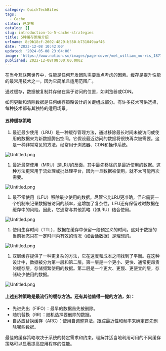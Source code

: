 ```yaml
---
category: QuickTechBites
tags:
  - Cache
status: 已发布
catalog: []
slug: introduction-to-5-cache-strategies
title: 5种缓存策略介绍
urlname: 8c9b18cf-2602-4829-b550-b731049aaf46
date: '2023-12-08 10:42:00'
updated: '2024-05-08 23:04:00'
image: 'https://www.notion.so/images/page-cover/met_william_morris_1877_willow.jpg'
published: 2022-12-08T08:00:00.000Z
---
```


在当今互联网世界中，性能是任何开发团队需要重点考虑的因素。缓存是提升性能的最常用技术之一，因为它简单且适用范围广。


通过缓存，数据被复制并存储在易于访问的位置，如浏览器或CDN。


如何更新和清除数据是任何缓存策略设计的关键组成部分。有许多技术可供选择，每种技术都有其独特的适用场景。


#### 五种缓存策略

1. 最近最少使用（LRU）是一种缓存管理方法，通过移除最长时间未被访问或使用的数据来为新数据腾出空间。它假设最近访问的数据将很快再次被需要。这是一种非常常见的方法，经常用于浏览器、CDN和操作系统。

![Untitled.png](https://prod-files-secure.s3.us-west-2.amazonaws.com/5d24fe63-e567-4804-86f9-9fdc62e13082/74494354-3dc7-4fc2-be3e-7e15913b3f24/Untitled.png?X-Amz-Algorithm=AWS4-HMAC-SHA256&X-Amz-Content-Sha256=UNSIGNED-PAYLOAD&X-Amz-Credential=ASIAZI2LB466YCLLZTVT%2F20250407%2Fus-west-2%2Fs3%2Faws4_request&X-Amz-Date=20250407T053954Z&X-Amz-Expires=3600&X-Amz-Security-Token=IQoJb3JpZ2luX2VjEN3%2F%2F%2F%2F%2F%2F%2F%2F%2F%2FwEaCXVzLXdlc3QtMiJHMEUCIQCvW7RDehKNr9LHN9lsHRZoggecEKAF3Aa7PLlUuySCTgIgYUr8BameaizIlGezD9zk9rhda4lO0s0A%2F6IIPcHqfDgq%2FwMIVhAAGgw2Mzc0MjMxODM4MDUiDJGWozsMLgExFjBZVyrcA6Fmij9yjfYlIBrryW5ijyBK8ws1r72NTLdhLv7xsMYc4ORkxk4Z3kta4RqG4XSSil8V0h2F2WHApuqQZ%2FKLb%2FxQnJT96CrroQL%2BRjJ%2FyQEXeDtA0H8%2BudrCRoyon42E5AROI1P7aF8Y5azEhUxWwEDvq5%2Bam%2F4UEhUExRjhln21vLQlxdlhgEjZ9%2FOpVU1eJMequ6xSeV56KWbCzoNgc7KNUxpEDffY03pxxY4LLbf%2FHGGnRTYd46J5tQUEr51wmFYX04UEo2fSpx7Q1IN03jqxgiHrQzO01CqYEHOpWP08RrQL8%2BVzh%2BB6YEvdwauvXw9UNuJbjHalOImPTtAN%2FFH2u7dyAyqLctqddbzFZRskXrWjSZuqHv%2BUDhQZajWY7adGNH%2FGSciynlX0Yjr%2Fubeddl3wq9rSLp8BxDHM7eLGzNn5j%2Bg%2BxD2hzFbxTmENDoRtvGLCfbWmAxEBs%2FI34TJs%2F1J6mbsOpaNN6Y4651ZD0C5E%2BFkMGnd3KISbGP1YWMyudRuTru2h9EzVEKe3rMQSOeS%2FZi7MOipW1SnWGR1g1rXYsUX0Xzeg7RvjhQQdnNpcWIRKp3rPnERR1yRSgygv7fgE7XY0zf3JeT74MqEhwxrX%2F8o%2FA1XsXMt5MLK4zb8GOqUBlqbAnOBcjqh3RpHqiZ0y3ovOgW1wfNF15gooSH2oleE%2B3o6RyMOpaCnm3S10KUBGWhEOqJk5Tb2YUJUdW8PFqAd5OuHjbIIPV55iKo7atxv3pxhNsGxP7IQ7wYftHnSCfcOYbhfsX3H%2FjDSAby7dCqjjQosX7D4FA7Kp8rJwx8eou%2FRy9hQzdvdlu0WwARlH7GVpp8LoCXG8dRYCWco0G8VSNdGT&X-Amz-Signature=90bae12e92221b54d6fa436e55c51b6fc34b90f48f3a0e15b9f879c8a3853bd5&X-Amz-SignedHeaders=host&x-id=GetObject)

1. 最近最常使用（MRU）是LRU的反面，其中最先移除的是最近使用的数据。这种方法更常用于流处理或批处理平台，因为一旦数据被使用，就不太可能再次需要。

![Untitled.png](https://prod-files-secure.s3.us-west-2.amazonaws.com/5d24fe63-e567-4804-86f9-9fdc62e13082/9394e615-e149-4cd8-9a1b-e3c39cda8184/Untitled.png?X-Amz-Algorithm=AWS4-HMAC-SHA256&X-Amz-Content-Sha256=UNSIGNED-PAYLOAD&X-Amz-Credential=ASIAZI2LB466YCLLZTVT%2F20250407%2Fus-west-2%2Fs3%2Faws4_request&X-Amz-Date=20250407T053954Z&X-Amz-Expires=3600&X-Amz-Security-Token=IQoJb3JpZ2luX2VjEN3%2F%2F%2F%2F%2F%2F%2F%2F%2F%2FwEaCXVzLXdlc3QtMiJHMEUCIQCvW7RDehKNr9LHN9lsHRZoggecEKAF3Aa7PLlUuySCTgIgYUr8BameaizIlGezD9zk9rhda4lO0s0A%2F6IIPcHqfDgq%2FwMIVhAAGgw2Mzc0MjMxODM4MDUiDJGWozsMLgExFjBZVyrcA6Fmij9yjfYlIBrryW5ijyBK8ws1r72NTLdhLv7xsMYc4ORkxk4Z3kta4RqG4XSSil8V0h2F2WHApuqQZ%2FKLb%2FxQnJT96CrroQL%2BRjJ%2FyQEXeDtA0H8%2BudrCRoyon42E5AROI1P7aF8Y5azEhUxWwEDvq5%2Bam%2F4UEhUExRjhln21vLQlxdlhgEjZ9%2FOpVU1eJMequ6xSeV56KWbCzoNgc7KNUxpEDffY03pxxY4LLbf%2FHGGnRTYd46J5tQUEr51wmFYX04UEo2fSpx7Q1IN03jqxgiHrQzO01CqYEHOpWP08RrQL8%2BVzh%2BB6YEvdwauvXw9UNuJbjHalOImPTtAN%2FFH2u7dyAyqLctqddbzFZRskXrWjSZuqHv%2BUDhQZajWY7adGNH%2FGSciynlX0Yjr%2Fubeddl3wq9rSLp8BxDHM7eLGzNn5j%2Bg%2BxD2hzFbxTmENDoRtvGLCfbWmAxEBs%2FI34TJs%2F1J6mbsOpaNN6Y4651ZD0C5E%2BFkMGnd3KISbGP1YWMyudRuTru2h9EzVEKe3rMQSOeS%2FZi7MOipW1SnWGR1g1rXYsUX0Xzeg7RvjhQQdnNpcWIRKp3rPnERR1yRSgygv7fgE7XY0zf3JeT74MqEhwxrX%2F8o%2FA1XsXMt5MLK4zb8GOqUBlqbAnOBcjqh3RpHqiZ0y3ovOgW1wfNF15gooSH2oleE%2B3o6RyMOpaCnm3S10KUBGWhEOqJk5Tb2YUJUdW8PFqAd5OuHjbIIPV55iKo7atxv3pxhNsGxP7IQ7wYftHnSCfcOYbhfsX3H%2FjDSAby7dCqjjQosX7D4FA7Kp8rJwx8eou%2FRy9hQzdvdlu0WwARlH7GVpp8LoCXG8dRYCWco0G8VSNdGT&X-Amz-Signature=4baada2e2b0ad92beaac8c125ff5de067f0815056edd532b6dd9cabf031f2722&X-Amz-SignedHeaders=host&x-id=GetObject)

1. 最不常使用（LFU）移除最少使用的数据。尽管它比LRU更准确，但它需要一个机制来记录数据被访问的频率，这增加了复杂性。LFU还有保留过时数据在缓存中的风险。因此，它通常与其他策略（如LRU）结合使用。

![Untitled.png](https://prod-files-secure.s3.us-west-2.amazonaws.com/5d24fe63-e567-4804-86f9-9fdc62e13082/ff489bb8-941e-4617-b208-e17020ed7ada/Untitled.png?X-Amz-Algorithm=AWS4-HMAC-SHA256&X-Amz-Content-Sha256=UNSIGNED-PAYLOAD&X-Amz-Credential=ASIAZI2LB466YCLLZTVT%2F20250407%2Fus-west-2%2Fs3%2Faws4_request&X-Amz-Date=20250407T053954Z&X-Amz-Expires=3600&X-Amz-Security-Token=IQoJb3JpZ2luX2VjEN3%2F%2F%2F%2F%2F%2F%2F%2F%2F%2FwEaCXVzLXdlc3QtMiJHMEUCIQCvW7RDehKNr9LHN9lsHRZoggecEKAF3Aa7PLlUuySCTgIgYUr8BameaizIlGezD9zk9rhda4lO0s0A%2F6IIPcHqfDgq%2FwMIVhAAGgw2Mzc0MjMxODM4MDUiDJGWozsMLgExFjBZVyrcA6Fmij9yjfYlIBrryW5ijyBK8ws1r72NTLdhLv7xsMYc4ORkxk4Z3kta4RqG4XSSil8V0h2F2WHApuqQZ%2FKLb%2FxQnJT96CrroQL%2BRjJ%2FyQEXeDtA0H8%2BudrCRoyon42E5AROI1P7aF8Y5azEhUxWwEDvq5%2Bam%2F4UEhUExRjhln21vLQlxdlhgEjZ9%2FOpVU1eJMequ6xSeV56KWbCzoNgc7KNUxpEDffY03pxxY4LLbf%2FHGGnRTYd46J5tQUEr51wmFYX04UEo2fSpx7Q1IN03jqxgiHrQzO01CqYEHOpWP08RrQL8%2BVzh%2BB6YEvdwauvXw9UNuJbjHalOImPTtAN%2FFH2u7dyAyqLctqddbzFZRskXrWjSZuqHv%2BUDhQZajWY7adGNH%2FGSciynlX0Yjr%2Fubeddl3wq9rSLp8BxDHM7eLGzNn5j%2Bg%2BxD2hzFbxTmENDoRtvGLCfbWmAxEBs%2FI34TJs%2F1J6mbsOpaNN6Y4651ZD0C5E%2BFkMGnd3KISbGP1YWMyudRuTru2h9EzVEKe3rMQSOeS%2FZi7MOipW1SnWGR1g1rXYsUX0Xzeg7RvjhQQdnNpcWIRKp3rPnERR1yRSgygv7fgE7XY0zf3JeT74MqEhwxrX%2F8o%2FA1XsXMt5MLK4zb8GOqUBlqbAnOBcjqh3RpHqiZ0y3ovOgW1wfNF15gooSH2oleE%2B3o6RyMOpaCnm3S10KUBGWhEOqJk5Tb2YUJUdW8PFqAd5OuHjbIIPV55iKo7atxv3pxhNsGxP7IQ7wYftHnSCfcOYbhfsX3H%2FjDSAby7dCqjjQosX7D4FA7Kp8rJwx8eou%2FRy9hQzdvdlu0WwARlH7GVpp8LoCXG8dRYCWco0G8VSNdGT&X-Amz-Signature=8bdbe8b2a16c60bc6c0b39eb8e0ee46ef52da6d0f4ff06e0de1ec50b5cb32bc8&X-Amz-SignedHeaders=host&x-id=GetObject)

1. 使用生存时间（TTL），数据在缓存中保留一段预定义的时间。这对于数据的当前状态只在一定时间内有效的情况（如会话数据）是理想的。

![Untitled.png](https://prod-files-secure.s3.us-west-2.amazonaws.com/5d24fe63-e567-4804-86f9-9fdc62e13082/480ed8d3-f3c7-4a40-a9c6-4ca2e915c139/Untitled.png?X-Amz-Algorithm=AWS4-HMAC-SHA256&X-Amz-Content-Sha256=UNSIGNED-PAYLOAD&X-Amz-Credential=ASIAZI2LB466YCLLZTVT%2F20250407%2Fus-west-2%2Fs3%2Faws4_request&X-Amz-Date=20250407T053954Z&X-Amz-Expires=3600&X-Amz-Security-Token=IQoJb3JpZ2luX2VjEN3%2F%2F%2F%2F%2F%2F%2F%2F%2F%2FwEaCXVzLXdlc3QtMiJHMEUCIQCvW7RDehKNr9LHN9lsHRZoggecEKAF3Aa7PLlUuySCTgIgYUr8BameaizIlGezD9zk9rhda4lO0s0A%2F6IIPcHqfDgq%2FwMIVhAAGgw2Mzc0MjMxODM4MDUiDJGWozsMLgExFjBZVyrcA6Fmij9yjfYlIBrryW5ijyBK8ws1r72NTLdhLv7xsMYc4ORkxk4Z3kta4RqG4XSSil8V0h2F2WHApuqQZ%2FKLb%2FxQnJT96CrroQL%2BRjJ%2FyQEXeDtA0H8%2BudrCRoyon42E5AROI1P7aF8Y5azEhUxWwEDvq5%2Bam%2F4UEhUExRjhln21vLQlxdlhgEjZ9%2FOpVU1eJMequ6xSeV56KWbCzoNgc7KNUxpEDffY03pxxY4LLbf%2FHGGnRTYd46J5tQUEr51wmFYX04UEo2fSpx7Q1IN03jqxgiHrQzO01CqYEHOpWP08RrQL8%2BVzh%2BB6YEvdwauvXw9UNuJbjHalOImPTtAN%2FFH2u7dyAyqLctqddbzFZRskXrWjSZuqHv%2BUDhQZajWY7adGNH%2FGSciynlX0Yjr%2Fubeddl3wq9rSLp8BxDHM7eLGzNn5j%2Bg%2BxD2hzFbxTmENDoRtvGLCfbWmAxEBs%2FI34TJs%2F1J6mbsOpaNN6Y4651ZD0C5E%2BFkMGnd3KISbGP1YWMyudRuTru2h9EzVEKe3rMQSOeS%2FZi7MOipW1SnWGR1g1rXYsUX0Xzeg7RvjhQQdnNpcWIRKp3rPnERR1yRSgygv7fgE7XY0zf3JeT74MqEhwxrX%2F8o%2FA1XsXMt5MLK4zb8GOqUBlqbAnOBcjqh3RpHqiZ0y3ovOgW1wfNF15gooSH2oleE%2B3o6RyMOpaCnm3S10KUBGWhEOqJk5Tb2YUJUdW8PFqAd5OuHjbIIPV55iKo7atxv3pxhNsGxP7IQ7wYftHnSCfcOYbhfsX3H%2FjDSAby7dCqjjQosX7D4FA7Kp8rJwx8eou%2FRy9hQzdvdlu0WwARlH7GVpp8LoCXG8dRYCWco0G8VSNdGT&X-Amz-Signature=861ff7262169460b3c237e22e16370b26026efc9931de4454261e8e7b1ea3548&X-Amz-SignedHeaders=host&x-id=GetObject)

1. 双层缓存提供了一种更复杂的方法，它在速度和成本之间找到了平衡。在这种设计中，数据被分为第一层和第二层。第一层是一个更小、更快、通常更昂贵的缓存层，存储频繁使用的数据。第二层是一个更大、更慢、更便宜的层，存储较少使用的数据。

![Untitled.png](https://prod-files-secure.s3.us-west-2.amazonaws.com/5d24fe63-e567-4804-86f9-9fdc62e13082/35e68090-275d-4707-9e9a-ce86f000e9eb/Untitled.png?X-Amz-Algorithm=AWS4-HMAC-SHA256&X-Amz-Content-Sha256=UNSIGNED-PAYLOAD&X-Amz-Credential=ASIAZI2LB466YCLLZTVT%2F20250407%2Fus-west-2%2Fs3%2Faws4_request&X-Amz-Date=20250407T053954Z&X-Amz-Expires=3600&X-Amz-Security-Token=IQoJb3JpZ2luX2VjEN3%2F%2F%2F%2F%2F%2F%2F%2F%2F%2FwEaCXVzLXdlc3QtMiJHMEUCIQCvW7RDehKNr9LHN9lsHRZoggecEKAF3Aa7PLlUuySCTgIgYUr8BameaizIlGezD9zk9rhda4lO0s0A%2F6IIPcHqfDgq%2FwMIVhAAGgw2Mzc0MjMxODM4MDUiDJGWozsMLgExFjBZVyrcA6Fmij9yjfYlIBrryW5ijyBK8ws1r72NTLdhLv7xsMYc4ORkxk4Z3kta4RqG4XSSil8V0h2F2WHApuqQZ%2FKLb%2FxQnJT96CrroQL%2BRjJ%2FyQEXeDtA0H8%2BudrCRoyon42E5AROI1P7aF8Y5azEhUxWwEDvq5%2Bam%2F4UEhUExRjhln21vLQlxdlhgEjZ9%2FOpVU1eJMequ6xSeV56KWbCzoNgc7KNUxpEDffY03pxxY4LLbf%2FHGGnRTYd46J5tQUEr51wmFYX04UEo2fSpx7Q1IN03jqxgiHrQzO01CqYEHOpWP08RrQL8%2BVzh%2BB6YEvdwauvXw9UNuJbjHalOImPTtAN%2FFH2u7dyAyqLctqddbzFZRskXrWjSZuqHv%2BUDhQZajWY7adGNH%2FGSciynlX0Yjr%2Fubeddl3wq9rSLp8BxDHM7eLGzNn5j%2Bg%2BxD2hzFbxTmENDoRtvGLCfbWmAxEBs%2FI34TJs%2F1J6mbsOpaNN6Y4651ZD0C5E%2BFkMGnd3KISbGP1YWMyudRuTru2h9EzVEKe3rMQSOeS%2FZi7MOipW1SnWGR1g1rXYsUX0Xzeg7RvjhQQdnNpcWIRKp3rPnERR1yRSgygv7fgE7XY0zf3JeT74MqEhwxrX%2F8o%2FA1XsXMt5MLK4zb8GOqUBlqbAnOBcjqh3RpHqiZ0y3ovOgW1wfNF15gooSH2oleE%2B3o6RyMOpaCnm3S10KUBGWhEOqJk5Tb2YUJUdW8PFqAd5OuHjbIIPV55iKo7atxv3pxhNsGxP7IQ7wYftHnSCfcOYbhfsX3H%2FjDSAby7dCqjjQosX7D4FA7Kp8rJwx8eou%2FRy9hQzdvdlu0WwARlH7GVpp8LoCXG8dRYCWco0G8VSNdGT&X-Amz-Signature=763b12c7ad121c37e0f7626b62143855560fb90b19a33f13282134a0af5bd1b4&X-Amz-SignedHeaders=host&x-id=GetObject)


#### 上述五种策略是最流行的缓存方法。还有其他值得一提的方法，如：

- 先进先出（FIFO）：最早的数据首先被删除。
- 随机替换（RR）：随机选择要删除的数据。
- 自适应替换缓存（ARC）：使用自调整算法，跟踪最近性和频率来确定首先删除哪些数据。

最佳的缓存策略取决于系统的特定需求和约束。理解并适当地利用可用的不同缓存策略可以显著提高应用程序的性能。

